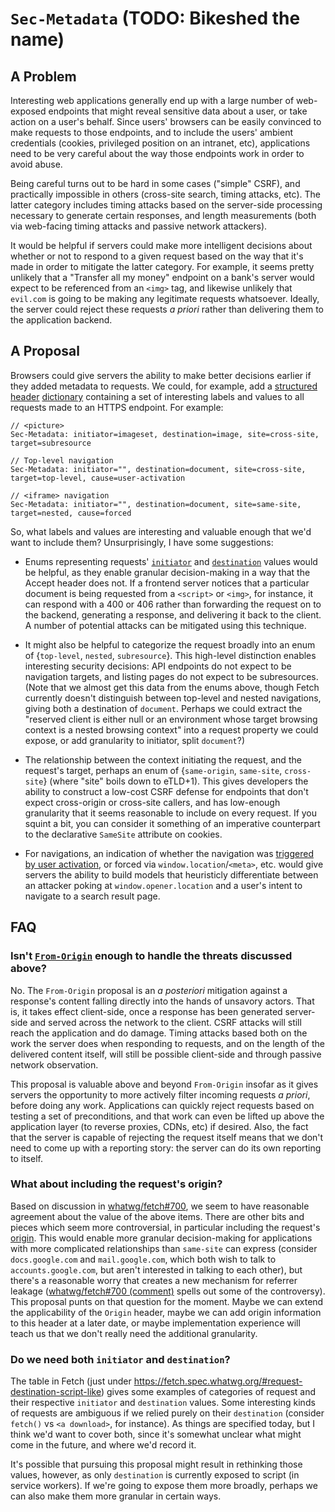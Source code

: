 # `Sec-Metadata` (TODO: Bikeshed the name)

## A Problem

Interesting web applications generally end up with a large number of web-exposed endpoints that might reveal sensitive data about a user, or take action on a user's behalf. Since users' browsers can be easily convinced to make requests to those endpoints, and to include the users' ambient credentials (cookies, privileged position on an intranet, etc), applications need to be very careful about the way those endpoints work in order to avoid abuse.

Being careful turns out to be hard in some cases ("simple" CSRF), and practically impossible in others (cross-site search, timing attacks, etc). The latter category includes timing attacks based on the server-side processing necessary to generate certain responses, and length measurements (both via web-facing timing attacks and passive network attackers).

It would be helpful if servers could make more intelligent decisions about whether or not to respond to a given request based on the way that it's made in order to mitigate the latter category. For example, it seems pretty unlikely that a "Transfer all my money" endpoint on a bank's server would expect to be referenced from an `<img>` tag, and likewise unlikely that `evil.com` is going to be making any legitimate requests whatsoever. Ideally, the server could reject these requests _a priori_ rather than delivering them to the application backend.

## A Proposal

Browsers could give servers the ability to make better decisions earlier if they added metadata to requests. We could, for example, add a [structured header](https://tools.ietf.org/html/draft-ietf-httpbis-header-structure) [dictionary](https://tools.ietf.org/html/draft-ietf-httpbis-header-structure#section-4.1) containing a set of interesting labels and values to all requests made to an HTTPS endpoint. For example:

```
// <picture>
Sec-Metadata: initiator=imageset, destination=image, site=cross-site, target=subresource

// Top-level navigation
Sec-Metadata: initiator="", destination=document, site=cross-site, target=top-level, cause=user-activation

// <iframe> navigation
Sec-Metadata: initiator="", destination=document, site=same-site, target=nested, cause=forced
```

So, what labels and values are interesting and valuable enough that we'd want to include them? Unsurprisingly, I have some suggestions:

* Enums representing requests' [`initiator`](https://fetch.spec.whatwg.org/#concept-request-initiator) and [`destination`](https://fetch.spec.whatwg.org/#concept-request-destination) values would be helpful, as they enable granular decision-making in a way that the Accept header does not. If a frontend server notices that a particular document is being requested from a `<script>` or `<img>`, for instance, it can respond with a 400 or 406 rather than forwarding the request on to the backend, generating a response, and delivering it back to the client. A number of potential attacks can be mitigated using this technique.

* It might also be helpful to categorize the request broadly into an enum of {`top-level`, `nested`, `subresource`}. This high-level distinction enables interesting security decisions: API endpoints do not expect to be navigation targets, and listing pages do not expect to be subresources. (Note that we almost get this data from the enums above, though Fetch currently doesn't distinguish between top-level and nested navigations, giving both a destination of `document`. Perhaps we could extract the "reserved client is either null or an environment whose target browsing context is a nested browsing context" into a request property we could expose, or add granularity to initiator, split `document`?)

* The relationship between the context initiating the request, and the request's target, perhaps an enum of {`same-origin`, `same-site`, `cross-site`} (where "site" boils down to eTLD+1). This gives developers the ability to construct a low-cost CSRF defense for endpoints that don't expect cross-origin or cross-site callers, and has low-enough granularity that it seems reasonable to include on every request. If you squint a bit, you can consider it something of an imperative counterpart to the declarative `SameSite` attribute on cookies.

* For navigations, an indication of whether the navigation was [triggered by user activation](https://html.spec.whatwg.org/multipage/interaction.html#triggered-by-user-activation), or forced via `window.location`/`<meta>`, etc. would give servers the ability to build models that heuristicly differentiate between an attacker poking at `window.opener.location` and a user's intent to navigate to a search result page.

## FAQ

### Isn't [`From-Origin`](https://github.com/whatwg/fetch/issues/687) enough to handle the threats discussed above?

No. The `From-Origin` proposal is an _a posteriori_ mitigation against a response's content falling directly into the hands of unsavory actors. That is, it takes effect client-side, once a response has been generated server-side and served across the network to the client. CSRF attacks will still reach the application and do damage. Timing attacks based both on the work the server does when responding to requests, and on the length of the delivered content itself, will still be possible client-side and through passive network observation.

This proposal is valuable above and beyond `From-Origin` insofar as it gives servers the opportunity to more actively filter incoming requests _a priori_, before doing any work. Applications can quickly reject requests based on testing a set of preconditions, and that work can even be lifted up above the application layer (to reverse proxies, CDNs, etc) if desired. Also, the fact that the server is capable of rejecting the request itself means that we don't need to come up with a reporting story: the server can do its own reporting to itself.

### What about including the request's origin?

Based on discussion in [whatwg/fetch#700](https://github.com/whatwg/fetch/issues/700), we seem to have reasonable agreement about the value of the above items. There are other bits and pieces which seem more controversial, in particular including the request's [origin](https://fetch.spec.whatwg.org/#concept-request-origin). This would enable more granular decision-making for applications with more complicated relationships than `same-site` can express (consider `docs.google.com` and `mail.google.com`, which both wish to talk to `accounts.google.com`, but aren't interested in talking to each other), but there's a reasonable worry that creates a new mechanism for referrer leakage ([whatwg/fetch#700 (comment)](https://github.com/whatwg/fetch/issues/700#issuecomment-382762249) spells out some of the controversy). This proposal punts on that question for the moment. Maybe we can extend the applicability of the `Origin` header, maybe we can add origin information to this header at a later date, or maybe implementation experience will teach us that we don't really need the additional granularity.

### Do we need both `initiator` and `destination`?

The table in Fetch (just under https://fetch.spec.whatwg.org/#request-destination-script-like) gives some examples of categories of request and their respective `initiator` and `destination` values. Some interesting kinds of requests are ambiguous if we relied purely on their `destination` (consider `fetch()` vs `<a download>`, for instance). As things are specified today, but I think we'd want to cover both, since it's somewhat unclear what might come in the future, and where we'd record it.

It's possible that pursuing this proposal might result in rethinking those values, however, as only `destination` is currently exposed to script (in service workers). If we're going to expose them more broadly, perhaps we can also make them more granular in certain ways.
